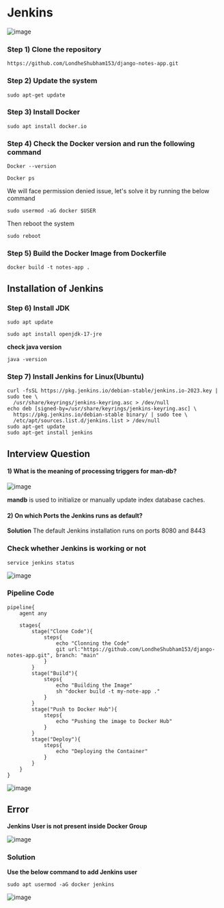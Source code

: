 # Jenkins
![image](https://github.com/DhanashriSaner/Jenkins/assets/88526990/9538597e-5dad-4e25-a46f-1cfb91f6f334)

### Step 1) Clone the repository
```
https://github.com/LondheShubham153/django-notes-app.git
```
### Step 2) Update the system
```
sudo apt-get update
```
### Step 3) Install Docker
```
sudo apt install docker.io
```
### Step 4) Check the Docker version and run the following command
```
Docker --version
```
```
Docker ps
```
We will face permission denied issue, let's solve it by running the below command

```
sudo usermod -aG docker $USER
```
Then reboot the system
```
sudo reboot
```

### Step 5) Build the Docker Image from Dockerfile
```
docker build -t notes-app .
```


## Installation of Jenkins

### Step 6) Install JDK
```
sudo apt update
```

```
sudo apt install openjdk-17-jre
```

**check java version**

```
java -version
```
### Step 7) Install Jenkins for Linux(Ubuntu)
```
curl -fsSL https://pkg.jenkins.io/debian-stable/jenkins.io-2023.key | sudo tee \
  /usr/share/keyrings/jenkins-keyring.asc > /dev/null
echo deb [signed-by=/usr/share/keyrings/jenkins-keyring.asc] \
  https://pkg.jenkins.io/debian-stable binary/ | sudo tee \
  /etc/apt/sources.list.d/jenkins.list > /dev/null
sudo apt-get update
sudo apt-get install jenkins
```

## Interview Question

#### 1) What is the meaning of processing triggers for man-db?

![image](https://github.com/DhanashriSaner/Jenkins/assets/88526990/5a9dbed3-0bfe-4d9b-ade1-10d2bfd4d140)


**mandb** is used to initialize or manually update index database caches.

#### 2) On which Ports the Jenkins runs as default?
**Solution** The default Jenkins installation runs on ports 8080 and 8443

### Check whether Jenkins is working or not

```
service jenkins status
```
![image](https://github.com/DhanashriSaner/Jenkins/assets/88526990/a8cfe691-f3ab-49b7-a27f-ac91ceff8a09)

### Pipeline Code

```
pipeline{
    agent any
    
    stages{
        stage("Clone Code"){
            steps{
                echo "Clonning the Code"  
                git url:"https://github.com/LondheShubham153/django-notes-app.git", branch: "main"
            }
        }
        stage("Build"){
            steps{
                echo "Building the Image"  
                sh "docker build -t my-note-app ."
            }    
        }
        stage("Push to Docker Hub"){
            steps{
                echo "Pushing the image to Docker Hub"    
            }    
        }
        stage("Deploy"){
            steps{
                echo "Deploying the Container"    
            }    
        }
    }
}
```

![image](https://github.com/DhanashriSaner/Jenkins/assets/88526990/9ba5ac24-ae46-4333-b9a0-9eb979c7a4f1)

## Error 
**Jenkins User is not present inside Docker Group**

![image](https://github.com/DhanashriSaner/Jenkins/assets/88526990/fb7e8542-d153-4f6d-9a99-626c3ab2e476)

### Solution
**Use the below command to add Jenkins user**
```
sudo apt usermod -aG docker jenkins
```
![image](https://github.com/DhanashriSaner/Jenkins/assets/88526990/e4ba1af1-165d-43b3-957d-bf597e973731)


